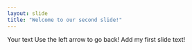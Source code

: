 ```yaml
---
layout: slide
title: "Welcome to our second slide!"
---
```

Your text
Use the left arrow to go back!
Add my first slide text!
